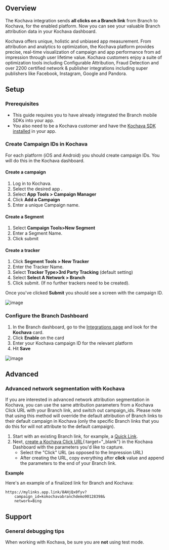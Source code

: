 ## Overview

The Kochava integration sends **all clicks on a Branch link** from Branch to Kochava, for the enabled platform. Now you can see your valuable Branch attribution data in your Kochava dashboard.

Kochava offers unique, holistic and unbiased app measurement. From attribution and analytics to optimization, the Kochava platform provides precise, real-time visualization of campaign and app performance from ad impression through user lifetime value. Kochava customers enjoy a suite of optimization tools including Configurable Attribution, Fraud Detection and over 2200 certified network & publisher integrations including super publishers like Facebook, Instagram, Google and Pandora.

## Setup

### Prerequisites
- This guide requires you to have already integrated the Branch mobile SDKs into your app.
- You also need to be a Kochava customer and have the [Kochava SDK installed](http://support.kochava.com/sdk-integration) in your app.

### Create Campaign IDs in Kochava

For each platform (iOS and Android) you should create campaign IDs. You will do this in the Kochava dashboard.

#### Create a campaign

1. Log in to Kochava.
1. Select the desired app .
1. Select <notranslate>**App Tools > Campaign Manager**</notranslate>
1. Click <notranslate>**Add a Campaign**</notranslate>
1. Enter a unique Campaign name.

#### Create a Segment

1. Select <notranslate>**Campaign Tools>New Segment**</notranslate>
1. Enter a Segment Name.
1. Click submit

#### Create a tracker

1. Click <notranslate>**Segment Tools > New Tracker**</notranslate>
1. Enter the Tracker Name.
1. Select <notranslate>**Tracker Type>3rd Party Tracking**</notranslate> (default setting)
1. Select <notranslate>**Select A Network > Branch**</notranslate>
1. Click submit. (If no further trackers need to be created).

Once you've clicked <notranslate>**Submit**</notranslate> you should see a screen with the campaign ID.

![image](/_assets/img/pages/integrations/kochava/kochava-dashboard.png)

### Configure the Branch Dashboard

1. In the Branch dashboard, go to the [Integrations page](https://dashboard.branch.io/integrations) and look for the <notranslate>**Kochava**</notranslate> card.
1. Click <notranslate>**Enable**</notranslate> on the card
1. Enter your Kochava campaign ID for the relevant platform
1. Hit <notranslate>**Save**</notranslate>

![image](/_assets/img/pages/integrations/kochava/enable-kochava-integration.png)

## Advanced

### Advanced network segmentation with Kochava

If you are interested in advanced network attribution segmentation in Kochava, you can use the same attribution parameters from a Kochava Click URL with your Branch link, and switch out campaign_ids. Please note that using this method will override the default attribution of Branch links to their default campaign in Kochava (only the specific Branch links that you do this for will not attribute to the default campaign).


1. Start with an existing Branch link, for example, a [ Quick Link](../../dashboard/analytics/#quick-links).
1. Next, [create a Kochava Click URL](http://support.kochava.com/campaign-management/create-an-install-campaign){:target="\_blank"} in the Kochava Dashboard with the parameters you'd like to capture.
	- Select the "Click" URL (as opposed to the Impression URL)
	- After creating the URL, copy everything after <notranslate>**click**</notranslate> value and append the parameters to the end of your Branch link.

**Example**

Here's an example of a finalized link for Branch and Kochava:

```
https://mylinks.app.link/8AHjQx0fyv?
	campaign_id=kokochavabranchdemo90128398&
	network=Bing
```

## Support

### General debugging tips

When working with Kochava, be sure you are **not** using test mode.
